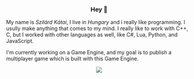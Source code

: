 <h3 align="center">Hey 👋</h3>

My name is _Szilárd Kátai_, I live in _Hungary_ and i really like programming.
I usully make anything that comes to my mind. I really like to work with C++, C, but
I worked with other languages as well, like C#, Lua, Python, and JavaScript. 

I'm currently working on a Game Engine, and my goal is to publish a multiplayer game which 
is built with this Game Engine.

<p align="center"><img src="https://komarev.com/ghpvc/?username=Szilard0605"/></p>

<!--
**Szilard0605/Szilard0605** is a ✨ _special_ ✨ repository because its `README.md` (this file) appears on your GitHub profile.

Here are some ideas to get you started:

- 🔭 I’m currently working on ...
- 🌱 I’m currently learning ...
- 👯 I’m looking to collaborate on ...
- 🤔 I’m looking for help with ...
- 💬 Ask me about ...
- 📫 How to reach me: ...
- 😄 Pronouns: ...
- ⚡ Fun fact: ...
-->
